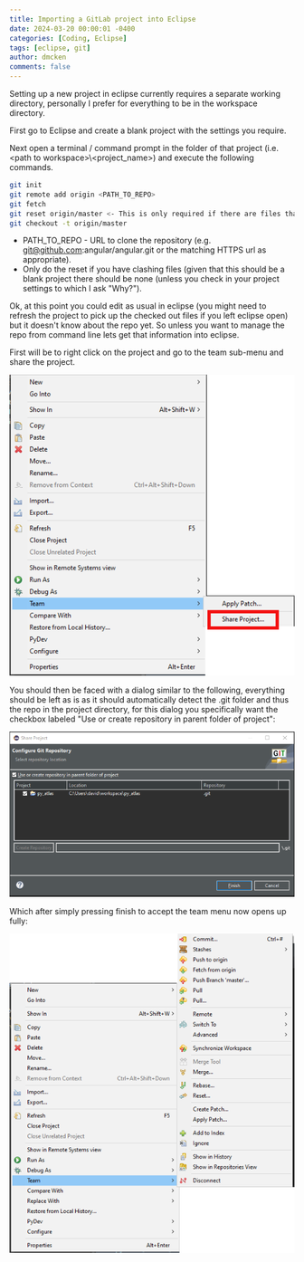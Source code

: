 ```yaml
---
title: Importing a GitLab project into Eclipse
date: 2024-03-20 00:00:01 -0400
categories: [Coding, Eclipse]
tags: [eclipse, git]
author: dmcken 
comments: false
---
```




<p>Setting up a new project in eclipse currently requires a separate working directory, personally I prefer for everything to be in the workspace directory.</p>

<p>First go to Eclipse and create a blank project with the settings you require.</p>


<p>Next open a terminal / command prompt in the folder of that project (i.e. &lt;path to workspace&gt;\&lt;project_name&gt;) and execute the following commands.</p>

```bash
git init
git remote add origin <PATH_TO_REPO>
git fetch
git reset origin/master <- This is only required if there are files that clash between the git repo and the local directory.
git checkout -t origin/master
```

* PATH_TO_REPO - URL to clone the repository (e.g. git@github.com:angular/angular.git or the matching HTTPS url as appropriate).
* Only do the reset if you have clashing files (given that this should be a blank project there should be none (unless you check in your project settings to which I ask "Why?").

<p>Ok, at this point you could edit as usual in eclipse (you might need to refresh the project to pick up the checked out files if you left eclipse open) but it doesn't know about the repo yet. So unless you want to manage the repo from command line lets get that information into eclipse.</p>

<p>First will be to right click on the project and go to the team sub-menu and share the project.</p>

![eclipse-team-menu](/assets/img/2024-03-20-Eclipse-Share-Project.png)

You should then be faced with a dialog similar to the following, everything should be left as is as it should automatically detect the .git folder and thus the repo in the project directory, for this dialog you specifically want the checkbox labeled "Use or create repository in parent folder of project":

![eclipse-share-project](/assets/img/2024-03-20-Share-project-dialog.png)

Which after simply pressing finish to accept the team menu now opens up fully:

![eclipse-project-shared-successfully](/assets/img/2024-03-20-Eclipse-project-shared-successfully.png)
